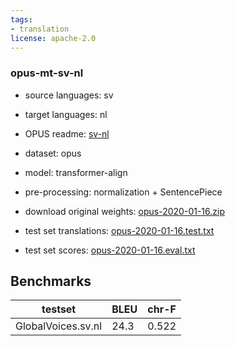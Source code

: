 ```yaml
---
tags:
- translation
license: apache-2.0
---
```


### opus-mt-sv-nl

* source languages: sv
* target languages: nl
*  OPUS readme: [sv-nl](https://github.com/Helsinki-NLP/OPUS-MT-train/blob/master/models/sv-nl/README.md)

*  dataset: opus
* model: transformer-align
* pre-processing: normalization + SentencePiece
* download original weights: [opus-2020-01-16.zip](https://object.pouta.csc.fi/OPUS-MT-models/sv-nl/opus-2020-01-16.zip)
* test set translations: [opus-2020-01-16.test.txt](https://object.pouta.csc.fi/OPUS-MT-models/sv-nl/opus-2020-01-16.test.txt)
* test set scores: [opus-2020-01-16.eval.txt](https://object.pouta.csc.fi/OPUS-MT-models/sv-nl/opus-2020-01-16.eval.txt)

## Benchmarks

| testset               | BLEU  | chr-F |
|-----------------------|-------|-------|
| GlobalVoices.sv.nl 	| 24.3 	| 0.522 |

